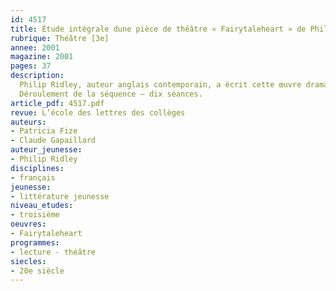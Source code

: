 ```yaml
---
id: 4517
title: Étude intégrale dune pièce de théâtre « Fairytaleheart » de Philip Ridley (séquence)
rubrique: Théâtre [3e]
annee: 2001
magazine: 2001
pages: 37
description: 
  Philip Ridley, auteur anglais contemporain, a écrit cette œuvre dramatique pour un jeune public. Elle offre l’image d’un théâtre ancré dans un espace-temps proche du réel, qui peut remettre en question la représentation du théâtre assimilé aux seules œuvres classiques. Le cadre est celui d’un centre communautaire à l’abandon dans la banlieue londonienne. Le décor est un décor de conte de fées installé dans ce centre. Les personnages, un garçon et une fille, sont deux adolescents de quinze ans. L’un, orphelin de père, a vécu dans la misère ; l’autre n’a plus sa mère qu’elle adorait, et son père vient de rencontrer une autre femme. Cependant, les élèves, ou plutôt les lecteurs et les spectateurs, ne sont pas invités à une lecture uniquement réaliste de l’œuvre, même si le choix d’un univers nettement indexé et défavorisé permet une proximité, voire une identification aux personnages adolescents. Dans « Fairytaleheart », l’utilisation du merveilleux dépasse la réalité sans la nier, pour la supporter, pour créer de l’art.
  Déroulement de la séquence – dix séances.
article_pdf: 4517.pdf
revue: L’école des lettres des collèges
auteurs:
- Patricia Fize
- Claude Gapaillard
auteur_jeunesse:
- Philip Ridley
disciplines:
- français
jeunesse:
- littérature jeunesse
niveau_etudes:
- troisième
oeuvres:
- Fairytaleheart
programmes:
- lecture - théâtre
siecles:
- 20e siècle
---
```

